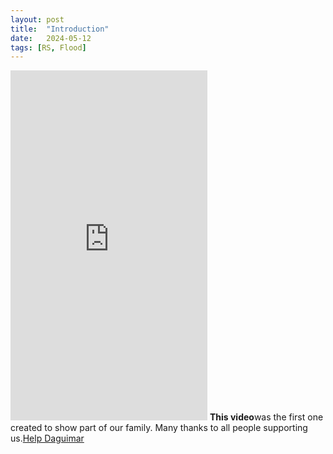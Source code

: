 ```yaml
---
layout: post
title:  "Introduction"
date:   2024-05-12
tags: [RS, Flood]
---
```

<iframe width="315" height="560"
src="https://www.youtube.com/embed/ymPCkuYHLE0"
title="YouTube video player"
frameborder="0"
allow="accelerometer; autoplay; clipboard-write; encrypted-media; gyroscope; picture-in-picture; web-share"
allowfullscreen></iframe>
<strong>This video</strong>was the first one created to show part of our family. Many thanks to all people supporting us.<a title="Help Daguimar" href="http://" target="_blank">Help Daguimar</a>

<!--more-->
